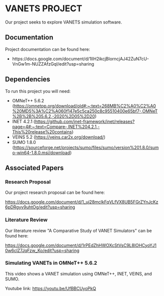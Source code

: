 # VANETS PROJECT

Our project seeks to explore VANETS simulation software.

## Documentation

Project documentation can be found here: 
  * <link>https://docs.google.com/document/d/1lIH2ikcjBlorncjAJ42ZuN7cU-VnGw1m-NUZZAfzGqI/edit?usp=sharing</link>

## Dependencies

  To run this project you will need:
  * OMNeT++ 5.6.2 (https://omnetpp.org/download/old#:~:text=268MB%C2%A0%C2%A0%20MD5%3A%C2%A060f147e5c5ca250c8c95510400e65bf7-,OMNeT%2B%2B%205.6.2,-2020%2D05%2D20)
  * INET 4.2.1 (https://github.com/inet-framework/inet/releases?page=4#:~:text=Compare-,INET%204.2.1,-This%20release%20contains)
  * VEINS 5.2 (https://veins.car2x.org/download/)
  * SUMO 1.8.0 (https://sourceforge.net/projects/sumo/files/sumo/version%201.8.0/sumo-win64-1.8.0.msi/download)

## Associated Papers

### Research Proposal

Our project research proposal can be found here:

https://docs.google.com/document/d/1_uj28mclkFqVLfVX8UB5FGrZYnJcKz6pDRgyv9uhtOg/edit?usp=sharing

### Literature Review

Our literature review "A Comparative Study of VANET Simulators" can be found here:

https://docs.google.com/document/d/1rPEdZhHWOXcStVsC9L8IOHCyoYJ10w6clZ7JqFzw_Ko/edit?usp=sharing

### Simulating VANETs in OMNeT++ 5.6.2

This video shows a VANET simulation using OMNeT++, INET, VEINS, and SUMO.

Youtube link: https://youtu.be/UfBBCUyoPkQ
